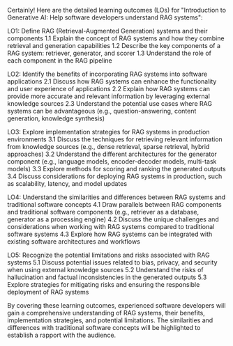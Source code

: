Certainly! Here are the detailed learning outcomes (LOs) for "Introduction to Generative AI: Help software developers understand RAG systems":

LO1: Define RAG (Retrieval-Augmented Generation) systems and their components
    1.1 Explain the concept of RAG systems and how they combine retrieval and generation capabilities
    1.2 Describe the key components of a RAG system: retriever, generator, and scorer
    1.3 Understand the role of each component in the RAG pipeline

LO2: Identify the benefits of incorporating RAG systems into software applications
    2.1 Discuss how RAG systems can enhance the functionality and user experience of applications
    2.2 Explain how RAG systems can provide more accurate and relevant information by leveraging external knowledge sources
    2.3 Understand the potential use cases where RAG systems can be advantageous (e.g., question-answering, content generation, knowledge synthesis)

LO3: Explore implementation strategies for RAG systems in production environments
    3.1 Discuss the techniques for retrieving relevant information from knowledge sources (e.g., dense retrieval, sparse retrieval, hybrid approaches)
    3.2 Understand the different architectures for the generator component (e.g., language models, encoder-decoder models, multi-task models)
    3.3 Explore methods for scoring and ranking the generated outputs
    3.4 Discuss considerations for deploying RAG systems in production, such as scalability, latency, and model updates

LO4: Understand the similarities and differences between RAG systems and traditional software concepts
    4.1 Draw parallels between RAG components and traditional software components (e.g., retriever as a database, generator as a processing engine)
    4.2 Discuss the unique challenges and considerations when working with RAG systems compared to traditional software systems
    4.3 Explore how RAG systems can be integrated with existing software architectures and workflows

LO5: Recognize the potential limitations and risks associated with RAG systems
    5.1 Discuss potential issues related to bias, privacy, and security when using external knowledge sources
    5.2 Understand the risks of hallucination and factual inconsistencies in the generated outputs
    5.3 Explore strategies for mitigating risks and ensuring the responsible deployment of RAG systems

By covering these learning outcomes, experienced software developers will gain a comprehensive understanding of RAG systems, their benefits, implementation strategies, and potential limitations. The similarities and differences with traditional software concepts will be highlighted to establish a rapport with the audience.